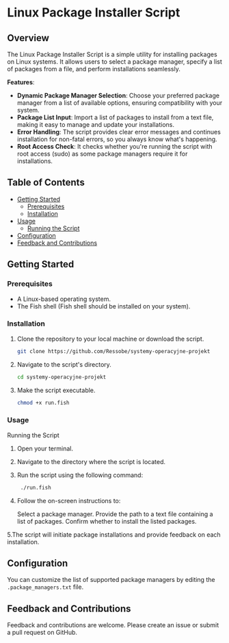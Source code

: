 # Linux Package Installer Script

## Overview

The Linux Package Installer Script is a simple utility for installing packages on Linux systems. It allows users to select a package manager, specify a list of packages from a file, and perform installations seamlessly.

**Features**:

- **Dynamic Package Manager Selection**: Choose your preferred package manager from a list of available options, ensuring compatibility with your system.
- **Package List Input**: Import a list of packages to install from a text file, making it easy to manage and update your installations.
- **Error Handling**: The script provides clear error messages and continues installation for non-fatal errors, so you always know what's happening.
- **Root Access Check**: It checks whether you're running the script with root access (sudo) as some package managers require it for installations.

## Table of Contents

- [Getting Started](#getting-started)
  - [Prerequisites](#prerequisites)
  - [Installation](#installation)
- [Usage](#usage)
  - [Running the Script](#running-the-script)
- [Configuration](#configuration)
- [Feedback and Contributions](#feedback-and-contributions)

## Getting Started

### Prerequisites

- A Linux-based operating system.
- The Fish shell (Fish shell should be installed on your system).

### Installation

1. Clone the repository to your local machine or download the script.

   ```bash
   git clone https://github.com/Ressobe/systemy-operacyjne-projekt
   ```

2. Navigate to the script's directory.

   ```bash
   cd systemy-operacyjne-projekt
   ```

3. Make the script executable.

   ```bash
   chmod +x run.fish
   ```

### Usage

Running the Script

1. Open your terminal.

2. Navigate to the directory where the script is located.

3. Run the script using the following command:

    ```bash
     ./run.fish
    ```

4. Follow the on-screen instructions to:

    Select a package manager.
    Provide the path to a text file containing a list of packages.
    Confirm whether to install the listed packages.

5.The script will initiate package installations and provide feedback on each installation.

## Configuration

You can customize the list of supported package managers by editing the `.package_managers.txt` file.

## Feedback and Contributions

Feedback and contributions are welcome. Please create an issue or submit a pull request on GitHub.
